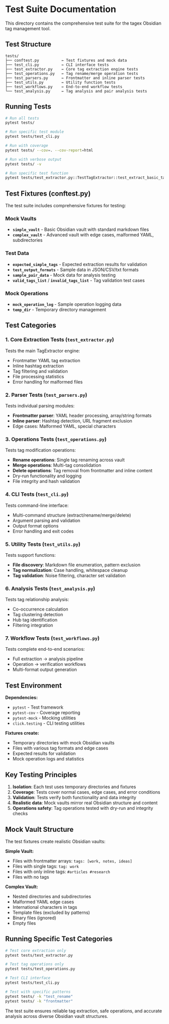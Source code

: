 # Test Suite Documentation

This directory contains the comprehensive test suite for the tagex Obsidian tag management tool.

## Test Structure

```
tests/
├── conftest.py          ← Test fixtures and mock data
├── test_cli.py          ← CLI interface tests
├── test_extractor.py    ← Core tag extraction engine tests
├── test_operations.py   ← Tag rename/merge operation tests
├── test_parsers.py      ← Frontmatter and inline parser tests
├── test_utils.py        ← Utility function tests
├── test_workflows.py    ← End-to-end workflow tests
└── test_analysis.py     ← Tag analysis and pair analysis tests
```

## Running Tests

```bash
# Run all tests
pytest tests/

# Run specific test module
pytest tests/test_cli.py

# Run with coverage
pytest tests/ --cov=. --cov-report=html

# Run with verbose output
pytest tests/ -v

# Run specific test function
pytest tests/test_extractor.py::TestTagExtractor::test_extract_basic_tags
```

## Test Fixtures (conftest.py)

The test suite includes comprehensive fixtures for testing:

### Mock Vaults
- **`simple_vault`** - Basic Obsidian vault with standard markdown files
- **`complex_vault`** - Advanced vault with edge cases, malformed YAML, subdirectories

### Test Data
- **`expected_simple_tags`** - Expected extraction results for validation
- **`test_output_formats`** - Sample data in JSON/CSV/txt formats
- **`sample_pair_data`** - Mock data for analysis testing
- **`valid_tags_list`** / **`invalid_tags_list`** - Tag validation test cases

### Mock Operations
- **`mock_operation_log`** - Sample operation logging data
- **`temp_dir`** - Temporary directory management

## Test Categories

### 1. Core Extraction Tests (`test_extractor.py`)
Tests the main TagExtractor engine:
- Frontmatter YAML tag extraction
- Inline hashtag extraction  
- Tag filtering and validation
- File processing statistics
- Error handling for malformed files

### 2. Parser Tests (`test_parsers.py`)
Tests individual parsing modules:
- **Frontmatter parser**: YAML header processing, array/string formats
- **Inline parser**: Hashtag detection, URL fragment exclusion
- Edge cases: Malformed YAML, special characters

### 3. Operations Tests (`test_operations.py`)
Tests tag modification operations:
- **Rename operations**: Single tag renaming across vault
- **Merge operations**: Multi-tag consolidation
- **Delete operations**: Tag removal from frontmatter and inline content
- Dry-run functionality and logging
- File integrity and hash validation

### 4. CLI Tests (`test_cli.py`)
Tests command-line interface:
- Multi-command structure (extract/rename/merge/delete)
- Argument parsing and validation
- Output format options
- Error handling and exit codes

### 5. Utility Tests (`test_utils.py`)
Tests support functions:
- **File discovery**: Markdown file enumeration, pattern exclusion
- **Tag normalization**: Case handling, whitespace cleanup
- **Tag validation**: Noise filtering, character set validation

### 6. Analysis Tests (`test_analysis.py`)
Tests tag relationship analysis:
- Co-occurrence calculation
- Tag clustering detection
- Hub tag identification
- Filtering integration

### 7. Workflow Tests (`test_workflows.py`)
Tests complete end-to-end scenarios:
- Full extraction → analysis pipeline
- Operation → verification workflows
- Multi-format output generation

## Test Environment

**Dependencies:**
- `pytest` - Test framework
- `pytest-cov` - Coverage reporting  
- `pytest-mock` - Mocking utilities
- `click.testing` - CLI testing utilities

**Fixtures create:**
- Temporary directories with mock Obsidian vaults
- Files with various tag formats and edge cases
- Expected results for validation
- Mock operation logs and statistics

## Key Testing Principles

1. **Isolation**: Each test uses temporary directories and fixtures
2. **Coverage**: Tests cover normal cases, edge cases, and error conditions
3. **Validation**: Tests verify both functionality and data integrity
4. **Realistic data**: Mock vaults mirror real Obsidian structure and content
5. **Operations safety**: Tag operations tested with dry-run and integrity checks

## Mock Vault Structure

The test fixtures create realistic Obsidian vaults:

**Simple Vault:**
- Files with frontmatter arrays: `tags: [work, notes, ideas]`
- Files with single tags: `tag: work`
- Files with only inline tags: `#articles #research`
- Files with no tags

**Complex Vault:**
- Nested directories and subdirectories
- Malformed YAML edge cases
- International characters in tags
- Template files (excluded by patterns)
- Binary files (ignored)
- Empty files

## Running Specific Test Categories

```bash
# Test core extraction only
pytest tests/test_extractor.py

# Test tag operations only  
pytest tests/test_operations.py

# Test CLI interface
pytest tests/test_cli.py

# Test with specific patterns
pytest tests/ -k "test_rename"
pytest tests/ -k "frontmatter"
```

The test suite ensures reliable tag extraction, safe operations, and accurate analysis across diverse Obsidian vault structures.